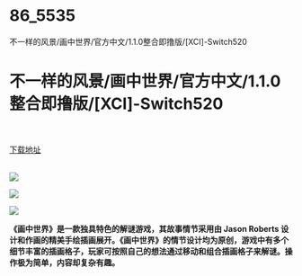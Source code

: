 # 86_5535
不一样的风景/画中世界/官方中文/1.1.0整合即撸版/[XCI]-Switch520
# 不一样的风景/画中世界/官方中文/1.1.0整合即撸版/[XCI]-Switch520
 <br/></br>
[下载地址](https://www.switch520.cc/article/5535 "下载地址")
<br/></br>

<p><span><strong><img src="https://ae01.alicdn.com/kf/Ud47e6738933c4809b24ff55e800790f9K.jpg"></strong></span></p>
<p><span><strong><img src="https://ae01.alicdn.com/kf/U6e86f3feddd845d3985fddf591125588T.jpg"></strong></span></p>
<p><span><strong><img src="https://ae01.alicdn.com/kf/U6bcb3130757f48c79a17072192d46b9df.jpg"></strong></span></p>
<p></p>
<p><span><strong>《画中世界》是一款独具特色的解谜游戏，其故事情节采用由 Jason Roberts 设计和作画的精美手绘插画展开。《画中世界》的情节设计均为原创，游戏中有多个细节丰富的插画格子，玩家可按照自己的想法通过移动和组合插画格子来解谜。操作极为简单，内容却复杂有趣。</strong></span></p>
<p></p>
<p></p>
